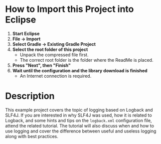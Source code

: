 # How to Import this Project into Eclipse

1. **Start Eclipse**
2. **File -> Import**
3. **Select Gradle -> Existing Gradle Project**
4. **Select the root folder of this project**
   - Unpack the compressed file first.
   - The correct root folder is the folder where the ReadMe is placed.
5. **Press "Next", then "Finish"**
6. **Wait until the configuration and the library download is finished** 
   - An Internet connection is required.

# Description

This example project covers the topic of logging based on Logback and SLF4J. If you are interested in why SLF4J was used, how it is related to Logback, and some hints and tips on the `logback.xml` configuration file, attend the related tutorial. The tutorial will also discuss when and how to use logging and cover the difference between useful and useless logging along with best practices.

